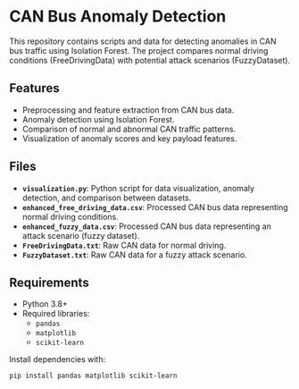 # CAN Bus Anomaly Detection

This repository contains scripts and data for detecting anomalies in CAN bus traffic using Isolation Forest. The project compares normal driving conditions (FreeDrivingData) with potential attack scenarios (FuzzyDataset).

## Features

- Preprocessing and feature extraction from CAN bus data.
- Anomaly detection using Isolation Forest.
- Comparison of normal and abnormal CAN traffic patterns.
- Visualization of anomaly scores and key payload features.

## Files

- **`visualization.py`**: Python script for data visualization, anomaly detection, and comparison between datasets.
- **`enhanced_free_driving_data.csv`**: Processed CAN bus data representing normal driving conditions.
- **`enhanced_fuzzy_data.csv`**: Processed CAN bus data representing an attack scenario (fuzzy dataset).
- **`FreeDrivingData.txt`**: Raw CAN data for normal driving.
- **`FuzzyDataset.txt`**: Raw CAN data for a fuzzy attack scenario.

## Requirements

- Python 3.8+
- Required libraries:
  - `pandas`
  - `matplotlib`
  - `scikit-learn`

Install dependencies with:

```bash
pip install pandas matplotlib scikit-learn
```
